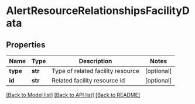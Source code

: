 # AlertResourceRelationshipsFacilityData

## Properties
Name | Type | Description | Notes
------------ | ------------- | ------------- | -------------
**type** | **str** | Type of related facility resource | [optional] 
**id** | **str** | Related facility resource id | [optional] 

[[Back to Model list]](../README.md#documentation-for-models) [[Back to API list]](../README.md#documentation-for-api-endpoints) [[Back to README]](../README.md)


